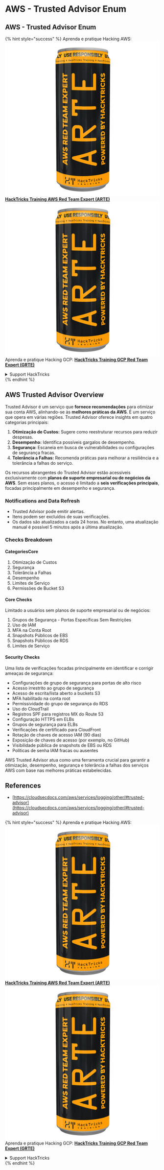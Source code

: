 # AWS - Trusted Advisor Enum

## AWS - Trusted Advisor Enum

{% hint style="success" %}
Aprenda e pratique Hacking AWS:<img src="../../../../.gitbook/assets/image (1) (1) (1).png" alt="" data-size="line">[**HackTricks Training AWS Red Team Expert (ARTE)**](https://training.hacktricks.xyz/courses/arte)<img src="../../../../.gitbook/assets/image (1) (1) (1).png" alt="" data-size="line">\
Aprenda e pratique Hacking GCP: <img src="../../../../.gitbook/assets/image (2).png" alt="" data-size="line">[**HackTricks Training GCP Red Team Expert (GRTE)**<img src="../../../../.gitbook/assets/image (2).png" alt="" data-size="line">](https://training.hacktricks.xyz/courses/grte)

<details>

<summary>Support HackTricks</summary>

* Confira os [**planos de assinatura**](https://github.com/sponsors/carlospolop)!
* **Junte-se ao** 💬 [**grupo do Discord**](https://discord.gg/hRep4RUj7f) ou ao [**grupo do telegram**](https://t.me/peass) ou **siga**-nos no **Twitter** 🐦 [**@hacktricks\_live**](https://twitter.com/hacktricks_live)**.**
* **Compartilhe truques de hacking enviando PRs para os repositórios do** [**HackTricks**](https://github.com/carlospolop/hacktricks) e [**HackTricks Cloud**](https://github.com/carlospolop/hacktricks-cloud).

</details>
{% endhint %}

## AWS Trusted Advisor Overview

Trusted Advisor é um serviço que **fornece recomendações** para otimizar sua conta AWS, alinhando-se às **melhores práticas da AWS**. É um serviço que opera em várias regiões. Trusted Advisor oferece insights em quatro categorias principais:

1. **Otimização de Custos:** Sugere como reestruturar recursos para reduzir despesas.
2. **Desempenho:** Identifica possíveis gargalos de desempenho.
3. **Segurança:** Escaneia em busca de vulnerabilidades ou configurações de segurança fracas.
4. **Tolerância a Falhas:** Recomenda práticas para melhorar a resiliência e a tolerância a falhas do serviço.

Os recursos abrangentes do Trusted Advisor estão acessíveis exclusivamente com **planos de suporte empresarial ou de negócios da AWS**. Sem esses planos, o acesso é limitado a **seis verificações principais**, focadas principalmente em desempenho e segurança.

### Notifications and Data Refresh

* Trusted Advisor pode emitir alertas.
* Itens podem ser excluídos de suas verificações.
* Os dados são atualizados a cada 24 horas. No entanto, uma atualização manual é possível 5 minutos após a última atualização.

### **Checks Breakdown**

#### CategoriesCore

1. Otimização de Custos
2. Segurança
3. Tolerância a Falhas
4. Desempenho
5. Limites de Serviço
6. Permissões de Bucket S3

#### Core Checks

Limitado a usuários sem planos de suporte empresarial ou de negócios:

1. Grupos de Segurança - Portas Específicas Sem Restrições
2. Uso de IAM
3. MFA na Conta Root
4. Snapshots Públicos de EBS
5. Snapshots Públicos de RDS
6. Limites de Serviço

#### Security Checks

Uma lista de verificações focadas principalmente em identificar e corrigir ameaças de segurança:

* Configurações de grupo de segurança para portas de alto risco
* Acesso irrestrito ao grupo de segurança
* Acesso de escrita/lista aberto a buckets S3
* MFA habilitado na conta root
* Permissividade do grupo de segurança do RDS
* Uso do CloudTrail
* Registros SPF para registros MX do Route 53
* Configuração HTTPS em ELBs
* Grupos de segurança para ELBs
* Verificações de certificado para CloudFront
* Rotação de chaves de acesso IAM (90 dias)
* Exposição de chaves de acesso (por exemplo, no GitHub)
* Visibilidade pública de snapshots de EBS ou RDS
* Políticas de senha IAM fracas ou ausentes

AWS Trusted Advisor atua como uma ferramenta crucial para garantir a otimização, desempenho, segurança e tolerância a falhas dos serviços AWS com base nas melhores práticas estabelecidas.

## **References**

* [https://cloudsecdocs.com/aws/services/logging/other/#trusted-advisor](https://cloudsecdocs.com/aws/services/logging/other/#trusted-advisor)

{% hint style="success" %}
Aprenda e pratique Hacking AWS:<img src="../../../../.gitbook/assets/image (1) (1) (1).png" alt="" data-size="line">[**HackTricks Training AWS Red Team Expert (ARTE)**](https://training.hacktricks.xyz/courses/arte)<img src="../../../../.gitbook/assets/image (1) (1) (1).png" alt="" data-size="line">\
Aprenda e pratique Hacking GCP: <img src="../../../../.gitbook/assets/image (2).png" alt="" data-size="line">[**HackTricks Training GCP Red Team Expert (GRTE)**<img src="../../../../.gitbook/assets/image (2).png" alt="" data-size="line">](https://training.hacktricks.xyz/courses/grte)

<details>

<summary>Support HackTricks</summary>

* Confira os [**planos de assinatura**](https://github.com/sponsors/carlospolop)!
* **Junte-se ao** 💬 [**grupo do Discord**](https://discord.gg/hRep4RUj7f) ou ao [**grupo do telegram**](https://t.me/peass) ou **siga**-nos no **Twitter** 🐦 [**@hacktricks\_live**](https://twitter.com/hacktricks_live)**.**
* **Compartilhe truques de hacking enviando PRs para os repositórios do** [**HackTricks**](https://github.com/carlospolop/hacktricks) e [**HackTricks Cloud**](https://github.com/carlospolop/hacktricks-cloud).

</details>
{% endhint %}
